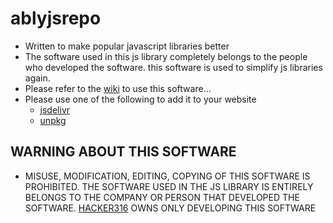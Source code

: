 # ablyjsrepo

- Written to make popular javascript libraries better
- The software used in this js library completely belongs to the people who developed the software. this software is used to simplify js libraries again.
- Please refer to the [wiki](https://github.com/HACKERA316/ablyjsrepo/wiki) to use this software...
- Please use one of the following to add it to your website
     - [jsdelivr](https://cdn.jsdelivr.net/gh/HACKERA316/ablyjsrepo@master/)
     - [unpkg](unpkg.com/:package@:version/:file)

## WARNING ABOUT THIS SOFTWARE
- MISUSE, MODIFICATION, EDITING, COPYING OF THIS SOFTWARE IS PROHIBITED. THE SOFTWARE USED IN THE JS LIBRARY IS ENTIRELY BELONGS TO THE COMPANY OR PERSON THAT DEVELOPED THE SOFTWARE. [HACKER316](https://github.com/HACKERA316) OWNS ONLY DEVELOPING THIS SOFTWARE
